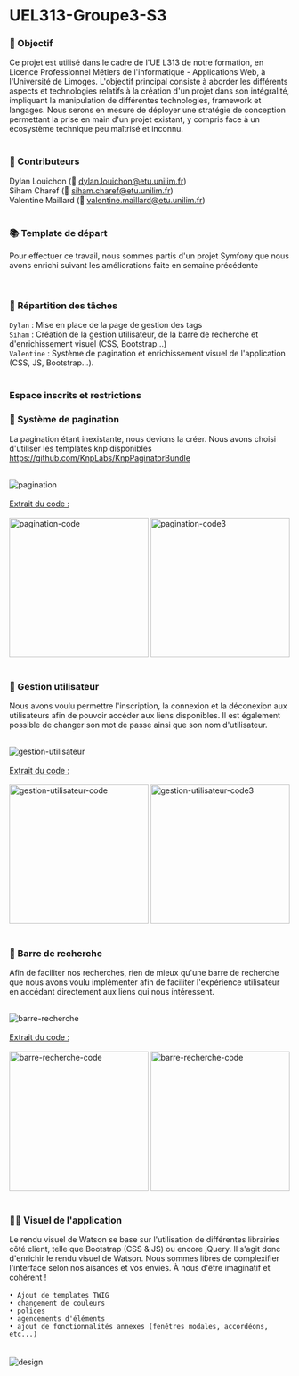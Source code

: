 # UEL313-Groupe3-S3

### 🎯 Objectif
Ce projet est utilisé dans le cadre de l'UE L313 de notre formation, en Licence Professionnel Métiers de l'informatique - Applications Web, à l'Université de Limoges. 
L'objectif principal consiste à aborder les différents aspects et technologies relatifs à la création d'un projet dans son intégralité, impliquant la manipulation de différentes technologies, framework et langages. Nous serons en mesure de déployer une stratégie de conception permettant la prise en main d'un projet existant, y compris face à un écosystème technique peu maîtrisé et inconnu.</br> 
</br>

### 🤝 Contributeurs
Dylan Louichon (📧 dylan.louichon@etu.unilim.fr)<br>
Siham Charef (📧 siham.charef@etu.unilim.fr)<br>
Valentine Maillard (📧 valentine.maillard@etu.unilim.fr)</br>
</br>

### 📚 Template de départ
Pour effectuer ce travail, nous sommes partis d'un projet Symfony que nous avons enrichi suivant les améliorations faite en semaine précédente </br>

</br>

### 📜 Répartition des tâches
`Dylan` : Mise en place de la page de gestion des tags </br>
`Siham` : Création de la gestion utilisateur, de la barre de recherche et d'enrichissement visuel (CSS, Bootstrap...) </br>
`Valentine` : Système de pagination et enrichissement visuel de l'application (CSS, JS, Bootstrap...).</br>
</br>

### Espace inscrits et restrictions



### 🔢 Système de pagination
La pagination étant inexistante, nous devions la créer. Nous avons choisi d'utiliser les templates knp disponibles 
https://github.com/KnpLabs/KnpPaginatorBundle

</br>
<img src="https://github.com/SihamWeb/UEL313-Groupe3-S4/assets/89517413/4f6a7e81-d83c-40fa-8d78-5cb0eef49e51" alt="pagination" border="0" witdh="180px"></br>
</br>
<ins>Extrait du code :</ins></br>
</br>
<img src="https://github.com/SihamWeb/UEL313-Groupe3-S4/assets/89517413/ae9657ee-78ea-484e-8ed2-490b1048f0d3" alt="pagination-code" border="0" height="250px">
<img src="https://github.com/SihamWeb/UEL313-Groupe3-S4/assets/89517413/28c7fac6-9c4b-402b-8229-ef7fc2c1b834" alt="pagination-code3" border="0" height="250px"></br>
</br>

### 🔢 Gestion utilisateur
Nous avons voulu permettre l'inscription, la connexion et la déconexion aux utilisateurs afin de pouvoir accéder aux liens disponibles. Il est également possible 
de changer son mot de passe ainsi que son nom d'utilisateur.

</br>
<img src="" alt="gestion-utilisateur" border="0" witdh="180px"></br>
</br>
<ins>Extrait du code :</ins></br>
</br>
<img src="" alt="gestion-utilisateur-code" border="0" height="250px">
<img src="" alt="gestion-utilisateur-code3" border="0" height="250px"></br>
</br>

### 🔢 Barre de recherche
Afin de faciliter nos recherches, rien de mieux qu'une barre de recherche que nous avons voulu implémenter afin de faciliter l'expérience utilisateur en accédant directement 
aux liens qui nous intéressent.

</br>
<img src="" alt="barre-recherche" border="0" witdh="180px"></br>
</br>
<ins>Extrait du code :</ins></br>
</br>
<img src="" alt="barre-recherche-code" border="0" height="250px">
<img src="" alt="barre-recherche-code" border="0" height="250px"></br>
</br>

### 🧑‍🎨 Visuel de l'application
Le rendu visuel de Watson se base sur l'utilisation de différentes librairies côté client, telle que Bootstrap (CSS & JS) ou encore jQuery.
Il s'agit donc d'enrichir le rendu visuel de Watson. Nous sommes libres de complexifier l'interface selon nos aisances et vos envies. À nous d'être imaginatif et cohérent !</br>
</br>
`• Ajout de templates TWIG`<br>
`• changement de couleurs`<br>
`• polices`<br>
`• agencements d'éléments`<br>
`• ajout de fonctionnalités annexes (fenêtres modales, accordéons, etc...)`<br>
</br>
</br><img src="https://github.com/SihamWeb/UEL313-Groupe3-S4/assets/89517413/36c41284-622c-4241-843c-5e1ffe8403a5" alt="design" border="0" witdh="300px">
